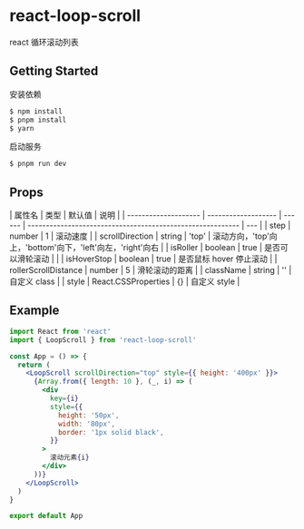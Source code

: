# react-loop-scroll

react 循环滚动列表

## Getting Started

安装依赖

```bash
$ npm install
$ pnpm install
$ yarn
```

启动服务

```bash
$ pnpm run dev
```

## Props

| 属性名               | 类型                | 默认值 | 说明                                                       |
| -------------------- | ------------------- | ------ | ---------------------------------------------------------- | --- |
| step                 | number              | 1      | 滚动速度                                                   |
| scrollDirection      | string              | 'top'  | 滚动方向，'top'向上，'bottom'向下，'left'向左，'right'向右 |
| isRoller             | boolean             | true   | 是否可以滑轮滚动                                           |     |
| isHoverStop          | boolean             | true   | 是否鼠标 hover 停止滚动                                    |
| rollerScrollDistance | number              | 5      | 滑轮滚动的距离                                             |
| className            | string              | ''     | 自定义 class                                               |
| style                | React.CSSProperties | {}     | 自定义 style                                               |

## Example

```jsx
import React from 'react'
import { LoopScroll } from 'react-loop-scroll'

const App = () => {
  return (
    <LoopScroll scrollDirection="top" style={{ height: '400px' }}>
      {Array.from({ length: 10 }, (_, i) => (
        <div
          key={i}
          style={{
            height: '50px',
            width: '80px',
            border: '1px solid black',
          }}
        >
          滚动元素{i}
        </div>
      ))}
    </LoopScroll>
  )
}

export default App
```
